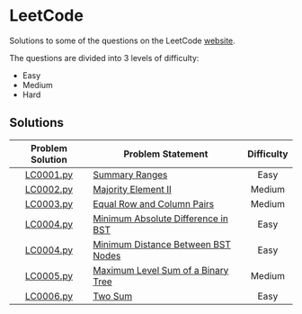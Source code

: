 # LeetCode

Solutions to some of the questions on the LeetCode [website](https://www.leetcode.com "LeetCode").

The questions are divided into 3 levels of difficulty:

*   Easy
*   Medium
*   Hard

## Solutions

| Problem Solution | Problem Statement                                                                                    | Difficulty |
|:----------------:|------------------------------------------------------------------------------------------------------|:----------:|
| [LC0001.py]     | [Summary Ranges]                                                                                      | Easy       |
| [LC0002.py]     | [Majority Element II]                                                                                 | Medium     |
| [LC0003.py]     | [Equal Row and Column Pairs]                                                                          | Medium     |
| [LC0004.py]     | [Minimum Absolute Difference in BST]                                                                  | Easy       |
| [LC0004.py]     | [Minimum Distance Between BST Nodes]                                                                  | Easy       |
| [LC0005.py]     | [Maximum Level Sum of a Binary Tree]                                                                  | Medium     |
| [LC0006.py]     | [Two Sum]                                                                                             | Easy       |

[//]: # (Solutions)

[LC0001.py]: Solutions/LC0001.py
[Summary Ranges]: https://leetcode.com/problems/summary-ranges/

[LC0002.py]: Solutions/LC0002.py
[Majority Element II]: https://leetcode.com/problems/majority-element-ii/

[LC0003.py]: Solutions/LC0003.py
[Equal Row and Column Pairs]: https://leetcode.com/problems/equal-row-and-column-pairs/

[LC0004.py]: Solutions/LC0004.py
[Minimum Absolute Difference in BST]: https://leetcode.com/problems/minimum-absolute-difference-in-bst/

[LC0004.py]: Solutions/LC0004.py
[Minimum Distance Between BST Nodes]: https://leetcode.com/problems/minimum-distance-between-bst-nodes/

[LC0005.py]: Solutions/LC0005.py
[Maximum Level Sum of a Binary Tree]: https://leetcode.com/problems/maximum-level-sum-of-a-binary-tree/

[LC0006.py]: Solutions/LC0006.py
[Two Sum]: https://leetcode.com/problems/two-sum/
